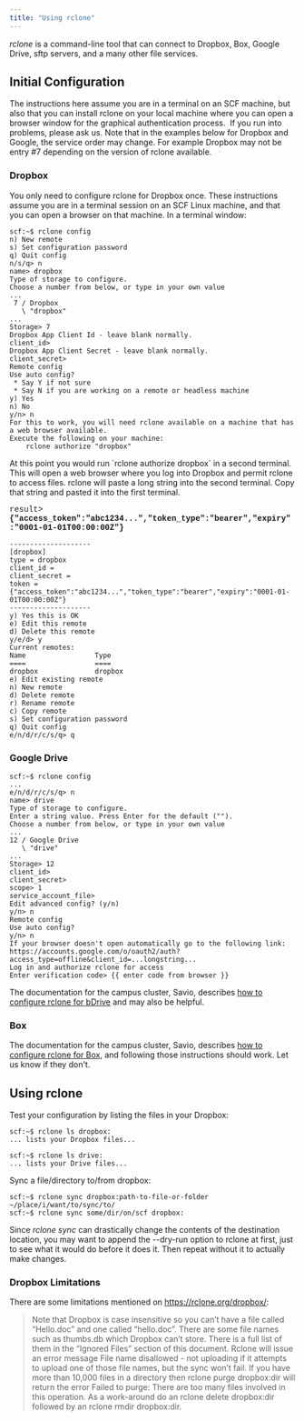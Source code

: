 ```yaml
---
title: "Using rclone"
---
```

*rclone* is a command-line tool that can connect to Dropbox, Box, Google
Drive, sftp servers, and a many other file services.

## Initial Configuration

The instructions here assume you are in a terminal on an SCF machine,
but also that you can install rclone on your local machine where you can
open a browser window for the graphical authentication process.  If you
run into problems, please ask us. Note that in the examples below for
Dropbox and Google, the service order may change. For example Dropbox
may not be entry \#7 depending on the version of rclone available.

### Dropbox

You only need to configure rclone for Dropbox once. These instructions
assume you are in a terminal session on an SCF Linux machine, and that
you can open a browser on that machine. In a terminal window:

    scf:~$ rclone config
    n) New remote
    s) Set configuration password
    q) Quit config
    n/s/q> n
    name> dropbox
    Type of storage to configure.
    Choose a number from below, or type in your own value
    ...
     7 / Dropbox
       \ "dropbox"
    ...
    Storage> 7
    Dropbox App Client Id - leave blank normally.
    client_id>
    Dropbox App Client Secret - leave blank normally.
    client_secret>
    Remote config
    Use auto config?
     * Say Y if not sure
     * Say N if you are working on a remote or headless machine
    y) Yes
    n) No
    y/n> n
    For this to work, you will need rclone available on a machine that has a web browser available.
    Execute the following on your machine:
        rclone authorize "dropbox"

At this point you would run \`rclone authorize dropbox\` in a second
terminal. This will open a web browser where you log into Dropbox and
permit rclone to access files. rclone will paste a long string into the
second terminal. Copy that string and pasted it into the first terminal.

<span style="font-family: &quot;Courier New&quot;, &quot;DejaVu Sans Mono&quot;, monospace, sans-serif; font-size: 1em; white-space: pre-wrap;">result\>
**{"access_token":"abc1234...","token_type":"bearer","expiry":"0001-01-01T00:00:00Z"}**</span>

    --------------------
    [dropbox]
    type = dropbox
    client_id =
    client_secret =
    token = {"access_token":"abc1234...","token_type":"bearer","expiry":"0001-01-01T00:00:00Z"}
    --------------------
    y) Yes this is OK
    e) Edit this remote
    d) Delete this remote
    y/e/d> y
    Current remotes:
    Name                 Type
    ====                 ====
    dropbox              dropbox
    e) Edit existing remote
    n) New remote
    d) Delete remote
    r) Rename remote
    c) Copy remote
    s) Set configuration password
    q) Quit config
    e/n/d/r/c/s/q> q

### Google Drive

    scf:~$ rclone config
    ...
    e/n/d/r/c/s/q> n
    name> drive
    Type of storage to configure.
    Enter a string value. Press Enter for the default ("").
    Choose a number from below, or type in your own value
    ...
    12 / Google Drive
       \ "drive"
    ...
    Storage> 12
    client_id>
    client_secret>
    scope> 1
    service_account_file>
    Edit advanced config? (y/n)
    y/n> n
    Remote config
    Use auto config?
    y/n> n
    If your browser doesn't open automatically go to the following link: https://accounts.google.com/o/oauth2/auth?access_type=offline&client_id=...longstring...
    Log in and authorize rclone for access
    Enter verification code> {{ enter code from browser }}

The documentation for the campus cluster, Savio, describes [how to
configure rclone for
bDrive](https://docs-research-it.berkeley.edu/services/high-performance-computing/user-guide/data/transferring-data/rclone-box-bdrive/) and
may also be helpful.

### Box

The documentation for the campus cluster, Savio, describes [how to
configure rclone for
Box](https://docs-research-it.berkeley.edu/services/high-performance-computing/user-guide/data/transferring-data/rclone-box-bdrive/),
and following those instructions should work. Let us know if they don't.

## Using rclone

Test your configuration by listing the files in your Dropbox:

    scf:~$ rclone ls dropbox:
    ... lists your Dropbox files...

    scf:~$ rclone ls drive:
    ... lists your Drive files...

Sync a file/directory to/from dropbox:

    scf:~$ rclone sync dropbox:path-to-file-or-folder ~/place/i/want/to/sync/to/
    scf:~$ rclone sync some/dir/on/scf dropbox:

Since *rclone sync* can drastically change the contents of the
destination location, you may want to append the --dry-run option to
rclone at first, just to see what it would do before it does it. Then
repeat without it to actually make changes.

### Dropbox Limitations

There are some limitations mentioned on <https://rclone.org/dropbox/>:

> Note that Dropbox is case insensitive so you can’t have a file called
> “Hello.doc” and one called “hello.doc”. There are some file names such
> as thumbs.db which Dropbox can’t store. There is a full list of them
> in the “Ignored Files” section of this document. Rclone will issue an
> error message File name disallowed - not uploading if it attempts to
> upload one of those file names, but the sync won’t fail. If you have
> more than 10,000 files in a directory then rclone purge dropbox:dir
> will return the error Failed to purge: There are too many files
> involved in this operation. As a work-around do an rclone delete
> dropbox:dir followed by an rclone rmdir dropbox:dir.
